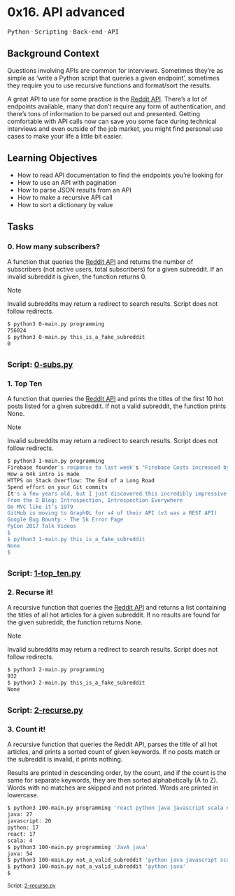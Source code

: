 # 0x16. API advanced

<kbd>Python</kbd> &middot; <kbd>Scripting</kbd> &middot; <kbd>Back-end</kbd> &middot; <kbd>API<kbd>

## Background Context
Questions involving APIs are common for interviews. Sometimes they’re as simple as ‘write a Python script that queries a given endpoint’, sometimes they require you to use recursive functions and format/sort the results.

A great API to use for some practice is the [Reddit API](https://intranet.alxswe.com/rltoken/b-4nD6hwEeNYTwYl5yWNwA). There’s a lot of endpoints available, many that don’t require any form of authentication, and there’s tons of information to be parsed out and presented. Getting comfortable with API calls now can save you some face during technical interviews and even outside of the job market, you might find personal use cases to make your life a little bit easier.

## Learning Objectives
* How to read API documentation to find the endpoints you’re looking for
* How to use an API with pagination
* How to parse JSON results from an API
* How to make a recursive API call
* How to sort a dictionary by value

## Tasks

### 0. How many subscribers?

A function that queries the [Reddit API](https://intranet.alxswe.com/rltoken/b-4nD6hwEeNYTwYl5yWNwA) and returns the number of subscribers (not active users, total subscribers) for a given subreddit. If an invalid subreddit is given, the function returns 0.

> [!NOTE]
> Invalid subreddits may return a redirect to search results. Script does not follow redirects.

```bash
$ python3 0-main.py programming
756024
$ python3 0-main.py this_is_a_fake_subreddit
0
```
<small>Script: [0-subs.py](https://github.com/Jarabi/alx-system_engineering-devops/blob/main/0x16-api_advanced/0-subs.py)</small>
---

### 1. Top Ten

A function that queries the [Reddit API](https://intranet.alxswe.com/rltoken/b-4nD6hwEeNYTwYl5yWNwA) and prints the titles of the first 10 hot posts listed for a given subreddit. If not a valid subreddit, the function prints None.

> [!NOTE]
> Invalid subreddits may return a redirect to search results. Script does not follow redirects.

```bash
$ python3 1-main.py programming
Firebase founder's response to last week's "Firebase Costs increased by 7000%!"
How a 64k intro is made
HTTPS on Stack Overflow: The End of a Long Road
Spend effort on your Git commits
It's a few years old, but I just discovered this incredibly impressive video of researchers reconstructing sounds from video information alone
From the D Blog: Introspection, Introspection Everywhere
Do MVC like it’s 1979
GitHub is moving to GraphQL for v4 of their API (v3 was a REST API)
Google Bug Bounty - The 5k Error Page
PyCon 2017 Talk Videos
$
$ python3 1-main.py this_is_a_fake_subreddit
None
$ 
```

<small>Script: [1-top_ten.py](https://github.com/Jarabi/alx-system_engineering-devops/blob/main/0x16-api_advanced/1-top_ten.py)</small>
---

### 2. Recurse it!

A recursive function that queries the [Reddit API](https://intranet.alxswe.com/rltoken/b-4nD6hwEeNYTwYl5yWNwA) and returns a list containing the titles of all hot articles for a given subreddit. If no results are found for the given subreddit, the function returns None.

> [!NOTE]
> Invalid subreddits may return a redirect to search results. Script does not follow redirects.

```bash
$ python3 2-main.py programming
932
$ python3 2-main.py this_is_a_fake_subreddit
None
```

<small>Script: [2-recurse.py](https://github.com/Jarabi/alx-system_engineering-devops/blob/main/0x16-api_advanced/2-recurse.py)</small>
---

### 3. Count it!

A recursive function that queries the Reddit API, parses the title of all hot articles, and prints a sorted count of given keywords. If no posts match or the subreddit is invalid, it prints nothing.

Results are printed in descending order, by the count, and if the count is the same for separate keywords, they are then sorted alphabetically (A to Z). Words with no matches are skipped and not printed. Words are printed in lowercase.

```bash
$ python3 100-main.py programming 'react python java javascript scala no_results_for_this_one'
java: 27
javascript: 20
python: 17
react: 17
scala: 4
$ python3 100-main.py programming 'JavA java'
java: 54
$ python3 100-main.py not_a_valid_subreddit 'python java javascript scala no_results_for_this_one'
$ python3 100-main.py not_a_valid_subreddit 'python java'
$
```

<small>Script: [2-recurse.py](https://github.com/Jarabi/alx-system_engineering-devops/blob/main/0x16-api_advanced/2-recurse.py)</small>
